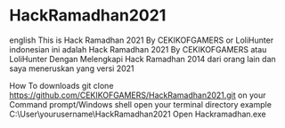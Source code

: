 # HackRamadhan2021

english
This is Hack Ramadhan 2021 By CEKIKOFGAMERS or LoliHunter
indonesian
ini adalah Hack Ramadhan 2021 By CEKIKOFGAMERS atau LoliHunter
Dengan Melengkapi Hack Ramadhan 2014 dari orang lain dan saya meneruskan yang versi 2021

How To downloads
git clone https://github.com/CEKIKOFGAMERS/HackRamadhan2021.git on your Command prompt/Windows shell
open your terminal directory example C:\User\yourusername\HackRamadhan2021
Open Hackramadhan.exe

